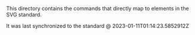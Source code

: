 This directory contains the commands that directly map to elements in the SVG standard.

It was last synchronized to the standard @ 2023-01-11T01:14:23.5852912Z
